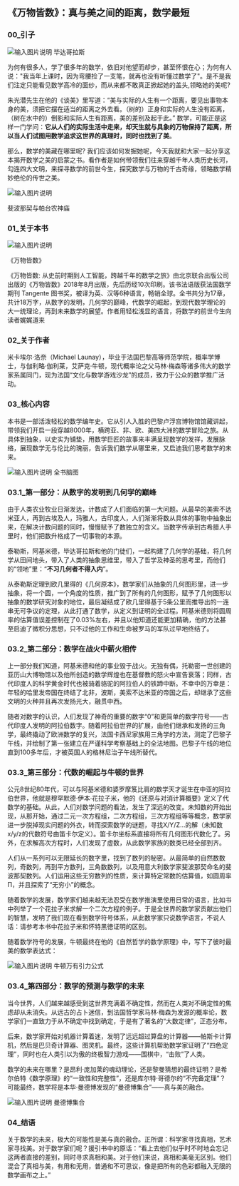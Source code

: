 
## 《万物皆数》：真与美之间的距离，数学最短

### 00_引子

![输入图片说明](https://pic2.zhimg.com/80/v2-f62a1186a990f44cdfd77e7b446e004d_720w.webp)
毕达哥拉斯

为何有很多人，学了很多年的数学，依旧对他望而却步，甚至怀恨在心；为何有人说："我当年上课时，因为弯腰捡了一支笔，就再也没有听懂过数学了"。是不是我们注定只能看见数学高冷的面纱，而从来都不敢真正掀起她的盖头,领略她的美呢?

朱光潜先生在他的《谈美》里写道：“美与实际的人生有一个距离，要见出事物本身的美，须把它摆在适当的距离之外去看。（树的）正身和实际的人生没有距离，（树在水中的）倒影和实际人生有距离，美的差别及起于此。” 数学，可能正是这样一门学问：**它从人们的实际生活中走来，却天生就与具象的万物保持了距离，所以当人们试图用数学追求这世界的真理时，同时也找到了美**。

那么，数学的美藏在哪里呢? 我们应该如何发掘她呢，今天我就和大家一起分享这本揭开数学之美的启蒙之书。看作者是如何带领我们往来穿越千年人类历史长河，勾连四大文明，来探寻数学的前世今生，探究数学与万物的千古奇缘，领略数学精妙绝伦的传世之美。

![输入图片说明](https://pic1.zhimg.com/80/v2-27874e11f876b0dd722a7de97d168ad8_720w.webp)

斐波那契与帕台农神庙

###  01_关于本书

![输入图片说明](https://pic4.zhimg.com/80/v2-c3129636899eefdd35e4b2d70234364b_720w.webp)

《万物皆数》

《万物皆数: 从史前时期到人工智能，跨越千年的数学之旅》由北京联合出版公司出版的《万物皆数》2018年8月出版，先后历经10次印刷。该书法语版获法国数学期刊 Tangente 图书奖，被译为英、汉等6种语言，畅销全球。全书共分为17章，共计18万字，从数字的发明，几何学的巅峰，代数学的崛起，到现代数学理论的大一统理论️，再到未来数学的展望。作者用轻松浅显的语言，将数学的前世今生向读者娓娓道来

### 02_关于作者
米卡埃尔·洛奈（Michael Launay），毕业于法国巴黎高等师范学院，概率学博士，与伽利略·伽利莱，艾萨克·牛顿，现代概率论之父马林·梅森等诸多伟大的数学家系属同门，现为法国“文化与数学游戏沙龙”的成员，致力于公众的数学推广活动。

### 03_核心内容
本书是一部活泼轻松的数学编年史。它从引人入胜的巴黎卢浮宫博物馆馆藏讲起，带领我们开启一段穿越8000年，横跨亚、非、欧、美四大洲的数学冒险之旅。从具体到抽象，以史实为铺垫，用数学巨匠的故事来丰满呈现数学的发祥，发展脉络，展现数学无与伦比的瑰丽，告诉我们数学从哪里来，又启迪我们思考数学的未来。

![输入图片说明](https://pic4.zhimg.com/80/v2-d8723ba39a26ba3a5880795a4dc5818b_720w.webp)
全书脑图

### 03.1_第一部分：从数字的发明到几何学的巅峰

由于人类农业牧业日渐发达，计数成了人们面临的第一大问题。从最早的美索不达米亚人，再到古埃及人，玛雅人，古印度人，人们渐渐将数从具体的事物中抽象出来，在解决计数问题的同时，慢慢赋予了数独立的含义。当数字传承到古希腊人手里时，他们把数升格成了一切事物的本源。

泰勒斯，阿基米德，毕达哥拉斯和他的门徒们，一起构建了几何学的基础，将几何学从田间地头，带入了人类的抽象思维里，带入了哲学及神圣的思考里，而他们的“领地”里：“**不习几何者不得入内**”。

从泰勒斯定理到欧几里得的《几何原本》，数学家们从抽象的几何图形里，进一步抽象，将一个圆，一个角度的性质，推广到了所有的几何图形，赋予了几何图形以抽象的数学研究对象的地位，最后凝结成了欧几里得基于5条公里而推导出的一连串无可争议的定理，从此打通了数学，从定义到证明的全过程。阿基米德则将圆周率的估算值误差控制在了0.03%左右，并且以他知道还能更加精确，他的方法甚至启迪了微积分思想，只不过他的工作和生命被罗马的军队过早地终结了。

### 03.2_第二部分：数学在战火中薪火相传

上一部分我们知道，阿基米德和他的事业毁于战火。无独有偶，托勒密一世创建的亚历山大博物馆以及他所创造的数学辉煌也在基督教的怒火中宣告衰落；同样，古代印度人的科学黄金时代也被骑着骆驼的阿拉伯人的铁蹄中断。不幸中的万幸是：年轻的哈里发帝国在终结了北非，波斯，美索不达米亚的帝国之后，却继承了这些文明的火种并且再次发扬光大，融贯中西。

随者对数字的认识，人们发现了神奇的重要的数字“0”和更简单的数字符号——古代印度人发明的阿拉伯数字。随着阿拉伯世界的扩展，由他们继承和发扬的三角学，最终撬动了欧洲数学的复兴，法国卡西尼家族用三角学的方法，测定了巴黎子午线，并绘制了第一张建立在严谨科学考察基础上的全法地图。巴黎子午线的地位直到100多年后，才被英国人的格林尼治子午线所替代。

### 03.3_第三部分：代数的崛起与牛顿的世界
公元8世纪80年代，可以与阿基米德和婆罗摩笈比肩的数学天才诞生在中亚的阿拉伯世界，他就是穆罕默德·伊本·花拉子米，他的《还原与对消计算概要》定义了代数学的基础。从此，人们对数学问题的看法，发生了深远的改变。未知数的开始出现，从那开始，通过二元一次方程组，二次方程组，三次方程组等等概念，数学家进一步脱掉现实问题的外衣，转而探索数学的谜题，寻找X/Y/Z...的解（未知数x/y/z的代数符号由笛卡尔定义）。笛卡尔坐标系直接将所有几何图形代数化了。另外，在求解高次方程时，人们发现了虚数，从此数学家族的数类已经全部到齐。

人们从一系列可以无限延长的数字里，找到了数列的秘密。从最简单的自然数数列，奇数列，再到平方数列，三角数数列，以及用意大利数学家斐波那契命名的斐波那契数列。人们运用这些无穷数列的性质，来计算特定常数的估算值，如圆周率Π，并且探索了“无穷小”的概念。

随着数学的发展，数学家们越来越无法忍受在数学推演里使用日常的语言，比如书中列举了一个花拉子米求解一个二次方程的例子。于是全世界的数学家贡献出他们的智慧，发明了我们现在看到数学符号体系，从此数学家只说数学语言，不说人话：请参考本书中花拉子米和怀特黑徳证明的区别。

随着数学符号的发展，牛顿最终在他的《自然哲学的数学原理》中，写下了彼时最美的数学表达式：

![输入图片说明](https://pic3.zhimg.com/80/v2-8583415203ac6ca4d7373a650c6dd36a_720w.webp)
牛顿万有引力公式

### 03.4_第四部分：数学的预测与数学的未来

当今世界，人们越来越感受到这世界充满着不确定性，然而在人类对不确定性的焦虑却从未消失。从远古的占卜迷信，到法国哲学家马林·梅森为发源的概率论，数学家们一直致力于从不确定中找到确定，于是有了著名的“大数定律”，正态分布。

后来，数学家开始对机器计算着迷，发明了远远超过算盘的计算器——帕斯卡计算机，然后是巴贝奇计算器、图灵机。最终，这些计算机帮助数学家证明了“四色定理”，同时也在人类引以为傲的终极智力游戏——围棋中，“击败”了人类。

数学的未来在哪里？是昂利·庞加莱的魂动理论，还是黎曼猜想的最终证明？是希尔伯特《数学原理》的“一致性和完整性”，还是库尔特·哥德尔的“不完备定理”？可能最终，数学将是本华·曼德博发现的“曼德博集合”——真与美的融合。

![输入图片说明](https://pic1.zhimg.com/80/v2-821e86c29136c8fb273e5d4247a5589c_720w.webp)
曼德博集合

###  04_结语
关于数学的未来，极大的可能性是美与真的融合。正所谓：科学家寻找真相，艺术家寻找美。对于数学家们呢？援引书中的原话：“看上去他们似乎时不时地会忘记这两者直接的差别，同时寻求真相和美。对于他们来说，真相和美毫无区别。他们混合了真相与美，有用和无用，普通和不可思议，像是把所有的色彩都融入无限的数学画布之上。”

<!--stackedit_data:
eyJoaXN0b3J5IjpbMjU5NDM4Mjk2XX0=
-->
